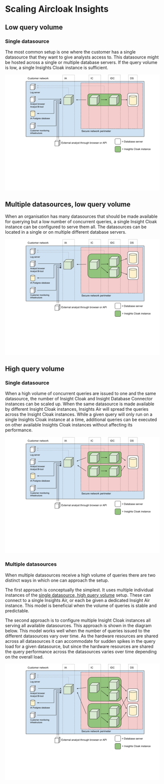 # Scaling Aircloak Insights

## Low query volume

### Single datasource

The most common setup is one where the customer has a single datasource that they want to give analysts access to. This
datasource might be hosted across a single or multiple database servers. If the query volume is low, a single Insights
Cloak instance is sufficient.

![single-datasource-low-query-volume](scaling/single-low.svg)


## Multiple datasources, low query volume

When an organisation has many datasources that should be made available for querying but a low number of concurrent
queries, a single Insight Cloak instance can be configured to serve them all. The datasources can be located in a single
or on multiple different database servers.

![multiple-datasources-low-query-volume](scaling/multi-low.svg)


## High query volume

### Single datasource

When a high volume of concurrent queries are issued to one and the same datasource, the number of Insight Cloak and
Insight Database Connector instances can be scaled up. When the same datasource is made available by different Insight
Cloak instances, Insights Air will spread the queries across the Insight Cloak instances. While a given query will only
run on a single Insights Cloak instance at a time, additional queries can be executed on other available Insights Cloak
instances without affecting its performance.

![single-datasource-high-query-volume](scaling/single-high.svg)


### Multiple datasources

When multiple datasources receive a high volume of queries there are two distinct ways in which one can approach the
setup.

The first approach is conceptually the simplest. It uses multiple individual instances of the
[single datasource, high query volume](#high-query-volume) setup. These can connect to
a single Insights Air, or each be given a dedicated Insight Air instance. This
model is beneficial when the volume of queries is stable and predictable.

The second approach is to configure multiple Insight Cloak instances all serving all available datasources. This
approach is shown in the diagram below. This model works well when the number of queries issued to the different
datasources vary over time. As the hardware resources are shared across all datasources it can accommodate for sudden
spikes in the query load for a given datasource, but since the hardware resources are shared the query performance
across the datasources varies over time depending on the overall load.

![multiple-datasources-high-query-volume](scaling/multi-high.svg)
